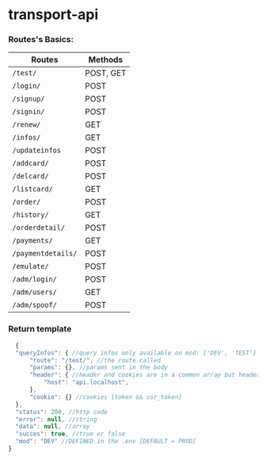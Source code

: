 # transport-api


### Routes's Basics:

Routes | Methods |
-|-|
`/test/` | POST, GET |
`/login/` | POST |
`/signup/` | POST |
`/signin/` | POST |
`/renew/` | GET |
`/infos/` | GET |
`/updateinfos` | POST |
`/addcard/` | POST |
`/delcard/` | POST |
`/listcard/` | GET |
`/order/` | POST |
`/history/` | GET |
`/orderdetail/` | POST |
`/payments/` | GET |
`/paymentdetails/` | POST |
`/emulate/` | POST |
`/adm/login/` | POST |
`/adm/users/` | GET |
`/adm/spoof/` | POST | 

### Return template

```javascript
  {
  "queryInfos": { //query infos only available on mod: ['DEV', 'TEST']
      "route": "/test/", //the route called
      "params": {}, //params sent in the body
      "header": { //header and cookies are in a common array but header have the priority over cookie
          "host": "api.localhost",
      },
      "cookie": {} //cookies [token && usr_token]
  },
  "status": 200, //http code
  "error": null, //string
  "data": null, //array
  "succes": true, //true or false
  "mod": "DEV" //DEFINED in the .env [DEFAULT = PROD]
}
```
